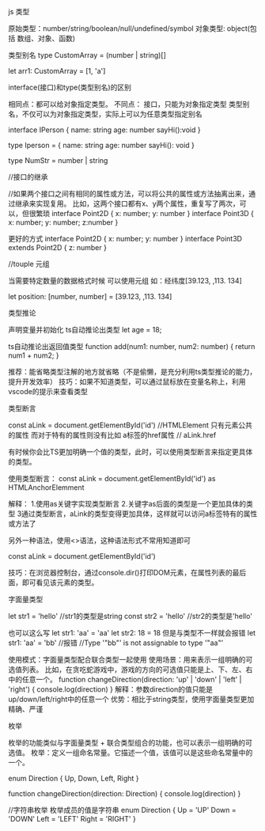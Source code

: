 js 类型

原始类型：number/string/boolean/null/undefined/symbol
对象类型: object(包括 数组、对象、函数)

类型别名
type CustomArray = (number | string)[]

let arr1: CustomArray = [1, 'a']


interface(接口)和type(类型别名)的区别

相同点：都可以给对象指定类型。
不同点：
  接口，只能为对象指定类型
  类型别名，不仅可以为对象指定类型，实际上可以为任意类型指定别名

interface IPerson {
  name: string
  age: number
  sayHi():void
}

type Iperson = {
  name: string
  age: number
  sayHi(): void
}

type NumStr = number | string

//接口的继承

//如果两个接口之间有相同的属性或方法，可以将公共的属性或方法抽离出来，通过继承来实现复用。
比如，这两个接口都有x、y两个属性，重复写了两次，可以，但很繁琐
interface Point2D { x: number; y: number }
interface Point3D { x: number; y: number; z:number }

更好的方式
interface Point2D { x: number; y: number }
interface Point3D extends Point2D { z: number }


//touple 元组

当需要特定数量的数据格式时候 可以使用元组
如：经纬度[39.123, ,113. 134]

let position: [number, number] = [39.123, ,113. 134]

类型推论

声明变量并初始化 ts自动推论出类型
let age = 18;

ts自动推论出返回值类型
function add(num1: number, num2: number) {
  return num1 + num2;
}


推荐：能省略类型注解的地方就省略（不是偷懒，是充分利用ts类型推论的能力，提升开发效率）
技巧：如果不知道类型，可以通过鼠标放在变量名称上，利用vscode的提示来查看类型

类型断言

const aLink = document.getElementById('id')
//HTMLElement 只有元素公共的属性 而对于特有的属性则没有比如 a标签的href属性
// aLink.href

有时候你会比TS更加明确一个值的类型，此时，可以使用类型断言来指定更具体的类型。

使用类型断言：
const aLink = document.getElementById('id') as HTMLAnchorElemment

解释：
  1.使用as关键字实现类型断言
  2.关键字as后面的类型是一个更加具体的类型
  3通过类型断言，aLink的类型变得更加具体，这样就可以访问a标签特有的属性或方法了

另外一种语法，使用<>语法，这种语法形式不常用知道即可

const aLink = <HTMLAnchorElemment>document.getElementById('id')

技巧：在浏览器控制台，通过console.dir()打印DOM元素，在属性列表的最后面，即可看见该元素的类型。




字面量类型

let str1 = 'hello'    //str1的类型是string
const str2 = 'hello'  //str2的类型是'hello'

也可以这么写
let str1: 'aa' = 'aa'
let str2: 18 = 18
但是与类型不一样就会报错
let str1: 'aa' = 'bb' //报错
//Type '"bb"' is not assignable to type '"aa"'

使用模式：字面量类型配合联合类型一起使用
使用场景：用来表示一组明确的可选值列表。
比如，在贪吃蛇游戏中，游戏的方向的可选值只能是上、下、左、右中的任意一个。
function changeDirection(direction: 'up' | 'down' | 'left' | 'right') {
  console.log(direction)
}
解释：参数direction的值只能是up/down/left/right中的任意一个
优势：相比于string类型，使用字面量类型更加精确、严谨


枚举

枚举的功能类似与字面量类型 + 联合类型组合的功能，也可以表示一组明确的可选值。
枚举：定义一组命名常量。它描述一个值，该值可以是这些命名常量中的一个。

enum Direction { Up, Down, Left, Right }

function changeDirection(direction: Direction) {
  console.log(direction)
}

//字符串枚举
枚举成员的值是字符串
enum Direction {
  Up = 'UP'
  Down = 'DOWN'
  Left = 'LEFT'
  Right = 'RIGHT'
}